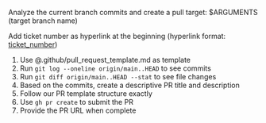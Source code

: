 Analyze the current branch commits and create a pull target: $ARGUMENTS (target branch name)

Add ticket number as hyperlink at the beginning (hyperlink format: [ticket_number](https://taroko.atlassian.net/issues/{ticket_number}))

1. Use @.github/pull_request_template.md as template
2. Run `git log --oneline origin/main..HEAD` to see commits
3. Run `git diff origin/main..HEAD --stat` to see file changes
4. Based on the commits, create a descriptive PR title and description
5. Follow our PR template structure exactly
6. Use `gh pr create` to submit the PR
7. Provide the PR URL when complete

